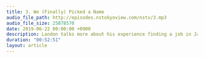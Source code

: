 ```yaml
---
title: 3. We (Finally) Picked a Name
audio_file_path: http://episodes.nstokyoview.com/nstv/3.mp3
audio_file_size: 25878570
date: 2019-06-22 00:00:00 +0900
description: Landon talks more about his experience finding a job in Japan. Jeff and Landon discuss all the new things coming in iOS 13 and macOS Catalina.
duration: "00:52:51"
layout: article
---
```

